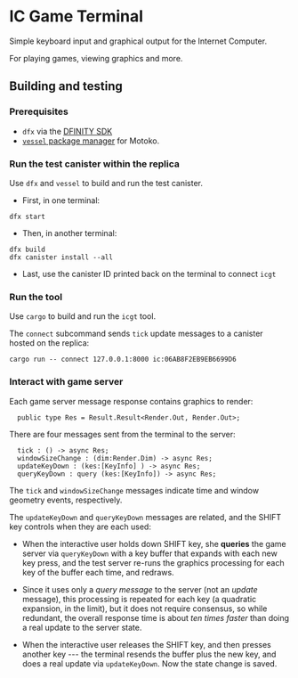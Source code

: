 # IC Game Terminal

Simple keyboard input and graphical output for the Internet Computer.

For playing games, viewing graphics and more.


## Building and testing

### Prerequisites

 * `dfx` via the [DFINITY SDK](https://sdk.dfinity.org/docs/quickstart/quickstart.html)
 * [`vessel` package manager](https://github.com/kritzcreek/vessel) for Motoko.

### Run the test canister within the replica 

Use `dfx` and `vessel` to build and run the test canister.

 * First, in one terminal:  
```
dfx start
```

 * Then, in another terminal:  
```
dfx build
dfx canister install --all
```

 * Last, use the canister ID printed back on the terminal to connect `icgt`


### Run the tool

Use `cargo` to build and run the `icgt` tool.

The `connect` subcommand sends `tick` update messages to a canister
hosted on the replica:

```
cargo run -- connect 127.0.0.1:8000 ic:06AB8F2EB9EB6699D6
```


### Interact with game server


Each game server message response contains graphics to render:

```
  public type Res = Result.Result<Render.Out, Render.Out>;
```

There are four messages sent from the terminal to the server:

```
  tick : () -> async Res;
  windowSizeChange : (dim:Render.Dim) -> async Res;
  updateKeyDown : (kes:[KeyInfo] ) -> async Res;
  queryKeyDown : query (kes:[KeyInfo]) -> async Res;
```

The `tick` and `windowSizeChange` messages indicate time and window geometry events, respectively.

The `updateKeyDown` and `queryKeyDown` messages are related, and the SHIFT key controls when they are each used:

* When the interactive user holds down SHIFT key, she **queries** the
game server via `queryKeyDown` with a key buffer that expands with each new key press,
and the test server re-runs the graphics processing for each key of
the buffer each time, and redraws.

* Since it uses only a _query message_ to the server (not an _update_
message), this processing is repeated for each key (a quadratic
expansion, in the limit), but it does not require consensus, so while
redundant, the overall response time is about *ten times faster* than doing a real update to the server state.

* When the interactive user releases the SHIFT key, and then presses another key --- the terminal 
resends the buffer plus the new key, and does a real update via `updateKeyDown`.  Now the state change is saved.

